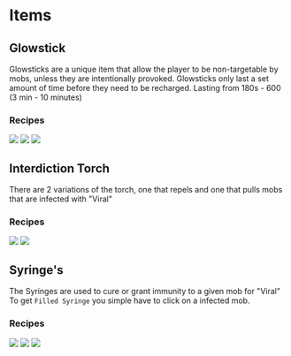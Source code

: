 # Items

## Glowstick

Glowsticks are a unique item that allow the player to be non-targetable by mobs, unless they are intentionally provoked. Glowsticks only last a set amount of time before they need to be recharged.
Lasting from 180s - 600 (3 min - 10 minutes)

### Recipes
![](../img/recipe_glowstick_empty.png)
![](../img/recipe_glowstick.png)
![](../img/recipe_mash.png)

## Interdiction Torch

There are 2 variations of the torch, one that repels and one that pulls mobs that are infected with "Viral"

### Recipes

![](../img/recipe_torch.png)
![](../img/recipe_torch_inverted.png)

## Syringe's

The Syringes are used to cure or grant immunity to a given mob for "Viral"
To get `Filled Syringe` you simple have to click on a infected mob.

### Recipes
![](../img/recipe_syringe.png)
![](../img/recipe_syringe_cure.png)
![](../img/recipe_syringe_imunity.png)
